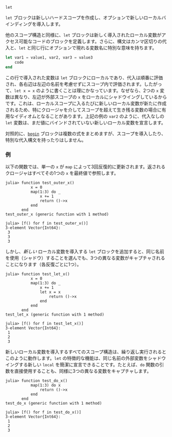 ```
let
```

`let` ブロックは新しいハードスコープを作成し、オプションで新しいローカルバインディングを導入します。

他のスコープ構造と同様に、`let` ブロックは新しく導入されたローカル変数がアクセス可能なコードのブロックを定義します。さらに、構文はカンマ区切りの代入と、`let` と同じ行にオプションで現れる変数名に特別な意味を持ちます。

```julia
let var1 = value1, var2, var3 = value3
    code
end
```

この行で導入された変数は `let` ブロックにローカルであり、代入は順番に評価され、各右辺は左辺の名前を考慮せずにスコープ内で評価されます。したがって、`let x = x` のように書くことは理にかなっています。なぜなら、2つの `x` 変数は異なり、左辺が外部スコープの `x` をローカルにシャドウイングしているからです。これは、ローカルスコープに入るたびに新しいローカル変数が新たに作成されるため、特にクロージャを介してスコープを超えて生き残る変数の場合に有用なイディオムとなることがあります。上記の例の `var2` のように、代入なしの `let` 変数は、まだ値にバインドされていない新しいローカル変数を宣言します。

対照的に、[`begin`](@ref) ブロックは複数の式をまとめますが、スコープを導入したり、特別な代入構文を持ったりはしません。

### 例

以下の関数では、単一の `x` が `map` によって3回反復的に更新されます。返されるクロージャはすべてその1つの `x` を最終値で参照します。

```jldoctest
julia> function test_outer_x()
           x = 0
           map(1:3) do _
               x += 1
               return ()->x
           end
       end
test_outer_x (generic function with 1 method)

julia> [f() for f in test_outer_x()]
3-element Vector{Int64}:
 3
 3
 3
```

しかし、*新しい* ローカル変数を導入する `let` ブロックを追加すると、同じ名前を使用（シャドウ）することを選んでも、3つの異なる変数がキャプチャされることになります（各反復ごとに1つ）。

```jldoctest
julia> function test_let_x()
           x = 0
           map(1:3) do _
               x += 1
               let x = x
                   return ()->x
               end
           end
       end
test_let_x (generic function with 1 method)

julia> [f() for f in test_let_x()]
3-element Vector{Int64}:
 1
 2
 3
```

新しいローカル変数を導入するすべてのスコープ構造は、繰り返し実行されるとこのように動作します。`let` の特徴的な機能は、同じ名前の外部変数をシャドウイングする新しい `local` を簡潔に宣言できることです。たとえば、`do` 関数の引数を直接使用することも、同様に3つの異なる変数をキャプチャします。

```jldoctest
julia> function test_do_x()
           map(1:3) do x
               return ()->x
           end
       end
test_do_x (generic function with 1 method)

julia> [f() for f in test_do_x()]
3-element Vector{Int64}:
 1
 2
 3
```
